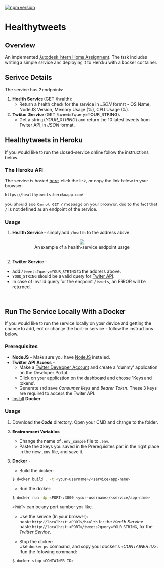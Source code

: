 [![npm version](https://badge.fury.io/js/node-request-context.svg)](http://badge.fury.io/js/node-request-context/)

# Healthytweets
## Overview
An implemented [Autodesk Intern Home Assignment](https://gist.github.com/guyguyon/f33f8cbd0fa2216d133070e9437f628a). The task includes writing a simple service and deploying it to Heroku with a Docker container.
  
## Serivce Details
The service has 2 endpoints:
1. __Health Service__ (GET /health):
   * Return a health check for the service in _JSON_ format - OS Name, NodeJS Version, Memory Usage (%), CPU Usage (%).  
2. __Twitter Service__ (GET /tweets?query=YOUR_STRING):
   * Get a string (_YOUR_STRING_) and return the 10 latest tweets from Twiter API, in _JSON_ format. 
   
  
## Healthytweets in Heroku
If you would like to run the closed-service online follow the instructions below.
  
### The Heroku API
The service is hosted [here](https://healthytweets.herokuapp.com/). click the link, or copy the link below to your browser:
   ```sh
   https://healthytweets.herokuapp.com/
   ```
 you should see `Cannot GET /` message on your broswer, due to the fact that `/` is not defined as an endpoint of the service.
 
 ### Usage
 1. __Health Service__ - simply add `/health` to the address above.
 <div align="center">
 <img src="https://i.ibb.co/CP5VFgp/health.png"</img>
 </div>
 <div align="center">
  An example of a health-service endpoint usage
 </div>
 <br/>
   
 2. __Twitter Service__ - 
  * add `/tweets?query=YOUR_STRING` to the address above.  
  * `YOUR_STRING` should be a valid query for [Twiter API](https://developer.twitter.com/en/docs/twitter-api).  
  * In case of invalid query for the endpoint `/tweets`, an ERROR will be returned.
 <br/>

## Run The Service Locally With a Docker
If you would like to run the service locally on your device and getting the chance to add, edit or change the built-in service - follow the instructions below.  
### Prerequisites
* __NodeJS__ - Make sure you have [NodeJS](https://nodejs.org/en/) installed.
* __Twitter API Access__ - 
  * Make a [Twitter Developer Account](https://developer.twitter.com/en/apply-for-access) and create a 'dummy' application on the Developer Portal.
  * Click on your application on the dashboard and choose 'Keys and tokens'.
  * Generate and save _Consumer Keys_ and _Bearer Token_. These 3 keys are required to access the Twiter API.
* [Install](https://www.docker.com/get-started) __Docker__.

  
### Usage
1. Download the ___Code___ directory. Open your CMD and change to the folder.
2. __Environment Variables__ -
   * Change the name of `.env_sample` file to `.env`.
   * Paste the 3 keys you saved in the Prerequisites part in the right place in the new `.env` file, and save it.
3. __Docker__ -
   * Build the docker:
   ```sh
   $ docker build . -t <your-username>/<service/app-name>
   ```
      
   * Run the docker:
   ```sh
   $ docker run -dp <PORT>:3000 <your-username>/<service/app-name>
   ```
   `<PORT>` can be any port number you like. 
     
   * Use the serivce (In your broswer):  
     paste `http://localhost:<PORT>/health` for the _Health Service_.  
     paste `http://localhost:<PORT>/tweets?query=YOUR_STRING`, for the _Twitter Service_.  
       
   * Stop the docker:  
    Use `docker ps` command, and copy your docker's <_CONTAINER ID_>.  
    Run the following command:
    ```sh
    $ docker stop <CONTAINER ID>
    ```

   


